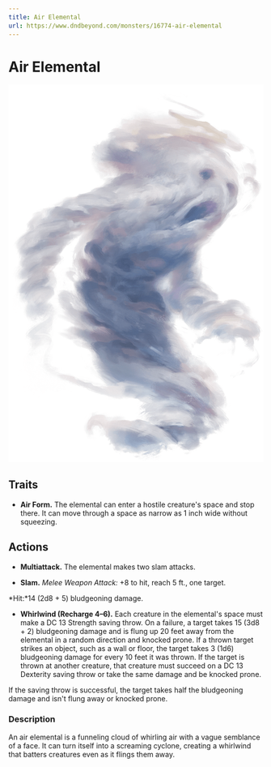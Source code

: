 ```yaml
---
title: Air Elemental
url: https://www.dndbeyond.com/monsters/16774-air-elemental
---
```


# Air Elemental

![Air Elemental](air-elemental.png)

## Traits

* **Air Form.** The elemental can enter a hostile creature's space and stop there. It can move through a space as narrow as 1 inch wide without squeezing.

## Actions

* **Multiattack.** The elemental makes two slam attacks.

* **Slam.** *Melee Weapon Attack:* +8 to hit, reach 5 ft., one target.

*Hit:*14 (2d8 + 5) bludgeoning damage.

* **Whirlwind (Recharge 4–6).** Each creature in the elemental's space must make a DC 13 Strength saving throw. On a failure, a target takes 15 (3d8 + 2) bludgeoning damage and is flung up 20 feet away from the elemental in a random direction and knocked prone. If a thrown target strikes an object, such as a wall or floor, the target takes 3 (1d6) bludgeoning damage for every 10 feet it was thrown. If the target is thrown at another creature, that creature must succeed on a DC 13 Dexterity saving throw or take the same damage and be knocked prone.

If the saving throw is successful, the target takes half the bludgeoning damage and isn't flung away or knocked prone.

### Description

An air elemental is a funneling cloud of whirling air with a vague semblance of a face. It can turn itself into a screaming cyclone, creating a whirlwind that batters creatures even as it flings them away.